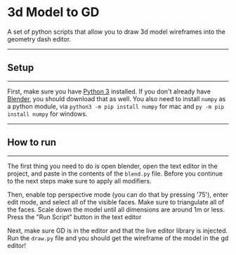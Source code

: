 # 3d Model to GD
A set of python scripts that allow you to draw 3d model wireframes into the geometry dash editor.

___
## Setup
___
First, make sure you have [Python 3](https://www.python.org/downloads/release/python-386/) installed. If you don't already have [Blender](https://www.blender.org/download/), you should download that as well. You also need to install `numpy` as a python module, via `python3 -m pip install numpy` for mac and `py -m pip install numpy` for windows.

___
## How to run
___
The first thing you need to do is open blender, open the text editor in the project, and paste in the contents of the `blend.py` file. Before you continue to the next steps make sure to apply all modifiers. 

Then, enable top perspective mode (you can do that by pressing '75'), enter edit mode, and select all of the visible faces. Make sure to triangulate all of the faces. Scale down the model until all dimensions are around 1m or less. Press the "Run Script" button in the text editor

Next, make sure GD is in the editor and that the live editor library is injected. Run the `draw.py` file and you should get the wireframe of the model in the gd editor!

